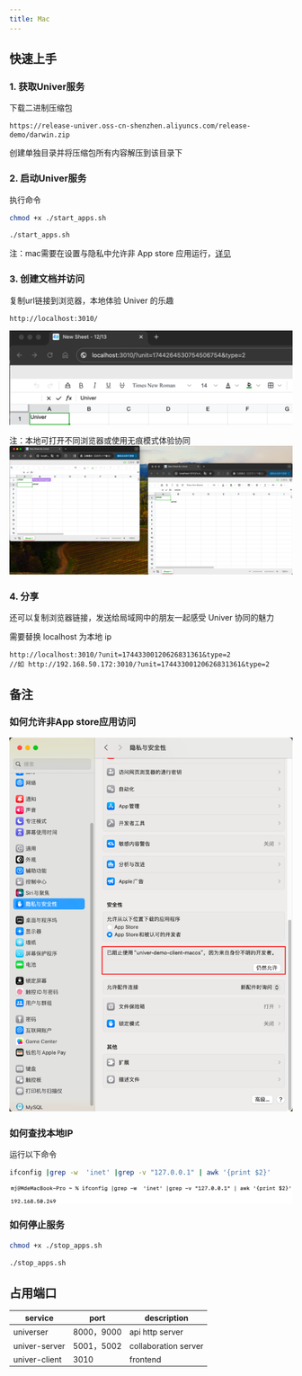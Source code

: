 ```yaml
---
title: Mac
---
```


## 快速上手

### 1. 获取Univer服务

下载二进制压缩包

``` url
https://release-univer.oss-cn-shenzhen.aliyuncs.com/release-demo/darwin.zip
```

创建单独目录并将压缩包所有内容解压到该目录下

### 2. 启动Univer服务

执行命令

```bash
chmod +x ./start_apps.sh
```

```bash
./start_apps.sh
```

注：mac需要在设置与隐私中允许非 App store 应用运行，[详见](#如何允许非app-store应用访问)

### 3. 创建文档并访问

复制url链接到浏览器，本地体验 Univer 的乐趣

```url
http://localhost:3010/
```

![例子](../imgs/img1.png)

注：本地可打开不同浏览器或使用无痕模式体验协同
![例子](../imgs/img2.png)

### 4. 分享

还可以复制浏览器链接，发送给局域网中的朋友一起感受 Univer 协同的魅力

需要替换 localhost 为本地 ip

```url
http://localhost:3010/?unit=17443300120626831361&type=2
//如 http://192.168.50.172:3010/?unit=17443300120626831361&type=2
```

## 备注

### 如何允许非App store应用访问

![允许访问](../imgs/mac1.png)

### 如何查找本地IP

运行以下命令

``` bash
ifconfig |grep -w  'inet' |grep -v "127.0.0.1" | awk '{print $2}'
```

![mac_ip](../imgs/mac_ip.png)

### 如何停止服务

```bash
chmod +x ./stop_apps.sh
```

```bash
./stop_apps.sh
```

## 占用端口

| service       | port      | description          |
|---------------|-----------|----------------------|
| universer     | 8000，9000 | api http server      |
| univer-server | 5001，5002 | collaboration server |
| univer-client | 3010      | frontend             |
